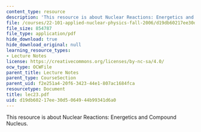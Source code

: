 ```yaml
---
content_type: resource
description: 'This resource is about Nuclear Reactions: Energetics and Compound Nucleus.'
file: /courses/22-101-applied-nuclear-physics-fall-2006/d19db60217ee30d5064944b99341d6a0_lec23.pdf
file_size: 854787
file_type: application/pdf
hide_download: true
hide_download_original: null
learning_resource_types:
- Lecture Notes
license: https://creativecommons.org/licenses/by-nc-sa/4.0/
ocw_type: OCWFile
parent_title: Lecture Notes
parent_type: CourseSection
parent_uid: f2e251a4-20f6-3423-44e1-807ac1684fca
resourcetype: Document
title: lec23.pdf
uid: d19db602-17ee-30d5-0649-44b99341d6a0
---
```

This resource is about Nuclear Reactions: Energetics and Compound Nucleus.